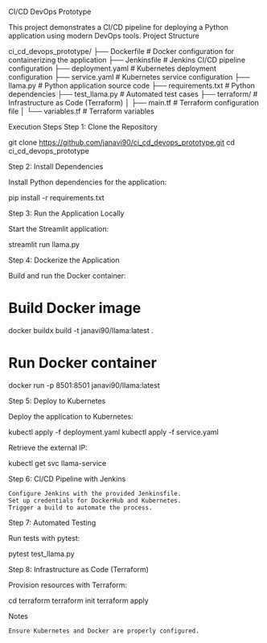 CI/CD DevOps Prototype

This project demonstrates a CI/CD pipeline for deploying a Python application using modern DevOps tools.
Project Structure

ci_cd_devops_prototype/
├── Dockerfile               # Docker configuration for containerizing the application
├── Jenkinsfile              # Jenkins CI/CD pipeline configuration
├── deployment.yaml          # Kubernetes deployment configuration
├── service.yaml             # Kubernetes service configuration
├── llama.py                 # Python application source code
├── requirements.txt         # Python dependencies
├── test_llama.py            # Automated test cases
├── terraform/               # Infrastructure as Code (Terraform)
│   ├── main.tf              # Terraform configuration file
│   └── variables.tf         # Terraform variables

Execution Steps
Step 1: Clone the Repository

git clone https://github.com/janavi90/ci_cd_devops_prototype.git
cd ci_cd_devops_prototype

Step 2: Install Dependencies

Install Python dependencies for the application:

pip install -r requirements.txt

Step 3: Run the Application Locally

Start the Streamlit application:

streamlit run llama.py

Step 4: Dockerize the Application

Build and run the Docker container:

# Build Docker image
docker buildx build -t janavi90/llama:latest .

# Run Docker container
docker run -p 8501:8501 janavi90/llama:latest

Step 5: Deploy to Kubernetes

Deploy the application to Kubernetes:

kubectl apply -f deployment.yaml
kubectl apply -f service.yaml

Retrieve the external IP:

kubectl get svc llama-service

Step 6: CI/CD Pipeline with Jenkins

    Configure Jenkins with the provided Jenkinsfile.
    Set up credentials for DockerHub and Kubernetes.
    Trigger a build to automate the process.

Step 7: Automated Testing

Run tests with pytest:

pytest test_llama.py

Step 8: Infrastructure as Code (Terraform)

Provision resources with Terraform:

cd terraform
terraform init
terraform apply

Notes

    Ensure Kubernetes and Docker are properly configured.
